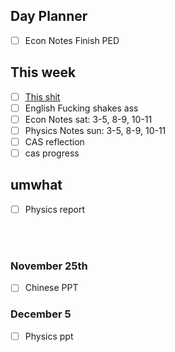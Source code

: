## Day Planner
- [ ] Econ Notes Finish PED

## This week 
- [ ] [This shit](https://www.youtube.com/watch?v=84A1FcQt9v4&ab_channel=DanielIlett)
- [ ] English Fucking shakes ass
- [ ] Econ Notes sat: 3-5, 8-9, 10-11
- [ ] Physics Notes sun: 3-5, 8-9, 10-11
- [ ] CAS reflection
- [ ] cas progress

## umwhat
- [ ] Physics report


<br>
<br>

### November 25th
- [ ] Chinese PPT

### December 5
- [ ] Physics ppt
